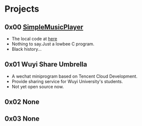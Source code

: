 # Projects

## 0x00 [SimpleMusicPlayer](https://github.com/LengSword/MyLyricFileSystem)

- The local code at [here](__P__/articles/tech/langs/c-c++/0x000-LSRMusicPlayer.md)
- Nothing to say.Just a lowbee C program.
- Black history...

## 0x01 Wuyi Share Umbrella

- A wechat miniprogram based on Tencent Cloud Development.
- Provide sharing service for Wuyi University's students.
- Not yet open source now.

## 0x02 None

## 0x03 None
